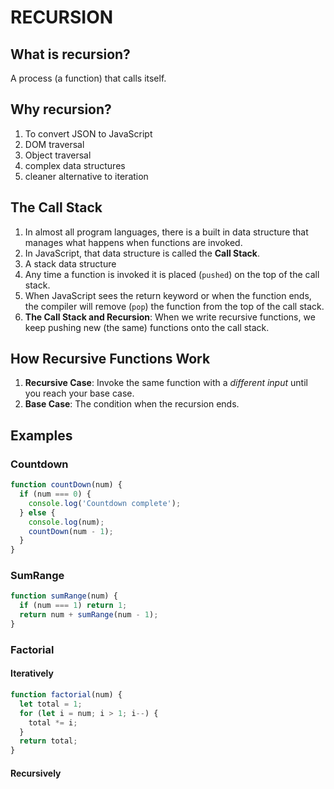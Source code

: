 # RECURSION

## What is recursion?

A process (a function) that calls itself.

## Why recursion?

1. To convert JSON to JavaScript
2. DOM traversal
3. Object traversal
4. complex data structures
5. cleaner alternative to iteration

## The Call Stack

1. In almost all program languages, there is a built in data structure that manages what happens when functions are invoked.
2. In JavaScript, that data structure is called the **Call Stack**.
3. A stack data structure
4. Any time a function is invoked it is placed (`pushed`) on the top of the call stack.
5. When JavaScript sees the return keyword or when the function ends, the compiler will remove (`pop`) the function from the top of the call stack.
6. **The Call Stack and Recursion**: When we write recursive functions, we keep pushing new (the same) functions onto the call stack.

## How Recursive Functions Work

1. **Recursive Case**: Invoke the same function with a _different input_ until you reach your base case.
2. **Base Case**: The condition when the recursion ends.

## Examples

### Countdown

```js
function countDown(num) {
  if (num === 0) {
    console.log('Countdown complete');
  } else {
    console.log(num);
    countDown(num - 1);
  }
}
```

### SumRange

```js
function sumRange(num) {
  if (num === 1) return 1;
  return num + sumRange(num - 1);
}
```

### Factorial

#### Iteratively

```js
function factorial(num) {
  let total = 1;
  for (let i = num; i > 1; i--) {
    total *= i;
  }
  return total;
}
```

#### Recursively
